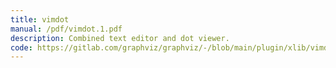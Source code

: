 ```yaml
---
title: vimdot
manual: /pdf/vimdot.1.pdf
description: Combined text editor and dot viewer.
code: https://gitlab.com/graphviz/graphviz/-/blob/main/plugin/xlib/vimdot.sh
---
```

